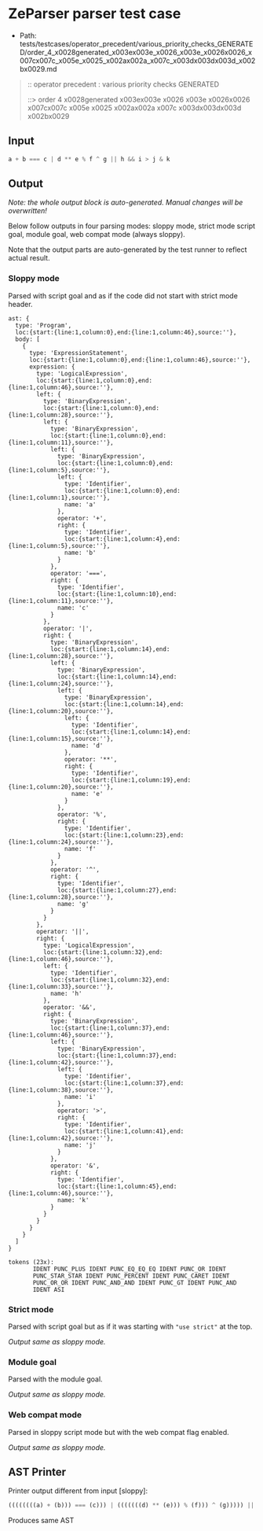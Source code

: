 # ZeParser parser test case

- Path: tests/testcases/operator_precedent/various_priority_checks_GENERATED/order_4_x0028generated_x003ex003e_x0026_x003e_x0026x0026_x007cx007c_x005e_x0025_x002ax002a_x007c_x003dx003dx003d_x002bx0029.md

> :: operator precedent : various priority checks GENERATED
>
> ::> order 4 x0028generated x003ex003e x0026 x003e x0026x0026 x007cx007c x005e x0025 x002ax002a x007c x003dx003dx003d x002bx0029

## Input

`````js
a + b === c | d ** e % f ^ g || h && i > j & k
`````

## Output

_Note: the whole output block is auto-generated. Manual changes will be overwritten!_

Below follow outputs in four parsing modes: sloppy mode, strict mode script goal, module goal, web compat mode (always sloppy).

Note that the output parts are auto-generated by the test runner to reflect actual result.

### Sloppy mode

Parsed with script goal and as if the code did not start with strict mode header.

`````
ast: {
  type: 'Program',
  loc:{start:{line:1,column:0},end:{line:1,column:46},source:''},
  body: [
    {
      type: 'ExpressionStatement',
      loc:{start:{line:1,column:0},end:{line:1,column:46},source:''},
      expression: {
        type: 'LogicalExpression',
        loc:{start:{line:1,column:0},end:{line:1,column:46},source:''},
        left: {
          type: 'BinaryExpression',
          loc:{start:{line:1,column:0},end:{line:1,column:28},source:''},
          left: {
            type: 'BinaryExpression',
            loc:{start:{line:1,column:0},end:{line:1,column:11},source:''},
            left: {
              type: 'BinaryExpression',
              loc:{start:{line:1,column:0},end:{line:1,column:5},source:''},
              left: {
                type: 'Identifier',
                loc:{start:{line:1,column:0},end:{line:1,column:1},source:''},
                name: 'a'
              },
              operator: '+',
              right: {
                type: 'Identifier',
                loc:{start:{line:1,column:4},end:{line:1,column:5},source:''},
                name: 'b'
              }
            },
            operator: '===',
            right: {
              type: 'Identifier',
              loc:{start:{line:1,column:10},end:{line:1,column:11},source:''},
              name: 'c'
            }
          },
          operator: '|',
          right: {
            type: 'BinaryExpression',
            loc:{start:{line:1,column:14},end:{line:1,column:28},source:''},
            left: {
              type: 'BinaryExpression',
              loc:{start:{line:1,column:14},end:{line:1,column:24},source:''},
              left: {
                type: 'BinaryExpression',
                loc:{start:{line:1,column:14},end:{line:1,column:20},source:''},
                left: {
                  type: 'Identifier',
                  loc:{start:{line:1,column:14},end:{line:1,column:15},source:''},
                  name: 'd'
                },
                operator: '**',
                right: {
                  type: 'Identifier',
                  loc:{start:{line:1,column:19},end:{line:1,column:20},source:''},
                  name: 'e'
                }
              },
              operator: '%',
              right: {
                type: 'Identifier',
                loc:{start:{line:1,column:23},end:{line:1,column:24},source:''},
                name: 'f'
              }
            },
            operator: '^',
            right: {
              type: 'Identifier',
              loc:{start:{line:1,column:27},end:{line:1,column:28},source:''},
              name: 'g'
            }
          }
        },
        operator: '||',
        right: {
          type: 'LogicalExpression',
          loc:{start:{line:1,column:32},end:{line:1,column:46},source:''},
          left: {
            type: 'Identifier',
            loc:{start:{line:1,column:32},end:{line:1,column:33},source:''},
            name: 'h'
          },
          operator: '&&',
          right: {
            type: 'BinaryExpression',
            loc:{start:{line:1,column:37},end:{line:1,column:46},source:''},
            left: {
              type: 'BinaryExpression',
              loc:{start:{line:1,column:37},end:{line:1,column:42},source:''},
              left: {
                type: 'Identifier',
                loc:{start:{line:1,column:37},end:{line:1,column:38},source:''},
                name: 'i'
              },
              operator: '>',
              right: {
                type: 'Identifier',
                loc:{start:{line:1,column:41},end:{line:1,column:42},source:''},
                name: 'j'
              }
            },
            operator: '&',
            right: {
              type: 'Identifier',
              loc:{start:{line:1,column:45},end:{line:1,column:46},source:''},
              name: 'k'
            }
          }
        }
      }
    }
  ]
}

tokens (23x):
       IDENT PUNC_PLUS IDENT PUNC_EQ_EQ_EQ IDENT PUNC_OR IDENT
       PUNC_STAR_STAR IDENT PUNC_PERCENT IDENT PUNC_CARET IDENT
       PUNC_OR_OR IDENT PUNC_AND_AND IDENT PUNC_GT IDENT PUNC_AND
       IDENT ASI
`````

### Strict mode

Parsed with script goal but as if it was starting with `"use strict"` at the top.

_Output same as sloppy mode._

### Module goal

Parsed with the module goal.

_Output same as sloppy mode._

### Web compat mode

Parsed in sloppy script mode but with the web compat flag enabled.

_Output same as sloppy mode._

## AST Printer

Printer output different from input [sloppy]:

````js
((((((((a) + (b))) === (c))) | (((((((d) ** (e))) % (f))) ^ (g))))) || (((h) && (((((i) > (j))) & (k))))));
````

Produces same AST
